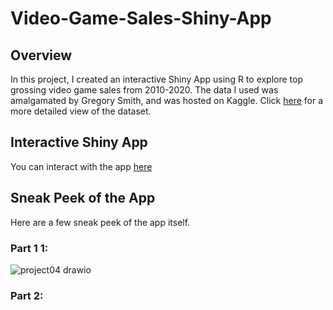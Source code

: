 # Video-Game-Sales-Shiny-App

## Overview 

In this project, I created an interactive Shiny App using R to explore top grossing video game sales from 2010-2020. The data I used was amalgamated by Gregory Smith, and was hosted on Kaggle. Click [here](https://www.kaggle.com/datasets/gregorut/videogamesales) for a more detailed view of the dataset. 

## Interactive Shiny App 

You can interact with the app [here](https://lila-wells.shinyapps.io/Video_Game_Sales/?_ga=2.137736181.472847955.1677886303-1524006374.1677565427)

## Sneak Peek of the App 

Here are a few sneak peek of the app itself. 

### Part 1 1: 

![project04 drawio](https://user-images.githubusercontent.com/101524157/214749972-0bb15ced-fde3-4269-9d1a-c253ab54c0d4.png)

### Part 2: 
